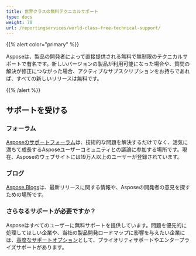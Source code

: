 ```yaml
---
title: 世界クラスの無料テクニカルサポート
type: docs
weight: 70
url: /reportingservices/world-class-free-technical-support/
---
```


{{% alert color="primary" %}} 

Asposeは、製品の開発者によって直接提供される無料で無制限のテクニカルサポートで有名です。新しいバージョンの製品が利用可能になった場合や、質問の解決が修正につながった場合、アクティブなサブスクリプションをお持ちであれば、すべての新しいリリースは無料です。

{{% /alert %}} 
## **サポートを受ける**
### **フォーラム**
[Asposeのサポートフォーラム](https://forum.aspose.com/)は、技術的な問題を解決するだけでなく、活気に満ちて成長するAsposeユーザーコミュニティとの議論に参加する場所です。現在、Asposeのウェブサイトには19万人以上のユーザーが登録されています。
### **ブログ**
[Aspose.Blogs](https://blog.aspose.com/)は、最新リリースに関する情報や、Asposeの開発者の意見を探すための場所です。
### **さらなるサポートが必要ですか？**
Asposeはすべてのユーザーに無料サポートを提供しています。問題を優先的に処理してほしい企業や、当社の製品開発ロードマップに影響を与えたい企業には、[高度なサポートオプション](https://helpdesk.aspose.com/kb/faq/2-Developer-Business-Support-Key-Benefits-Conditions)として、プライオリティサポートやエンタープライズサポートがあります。